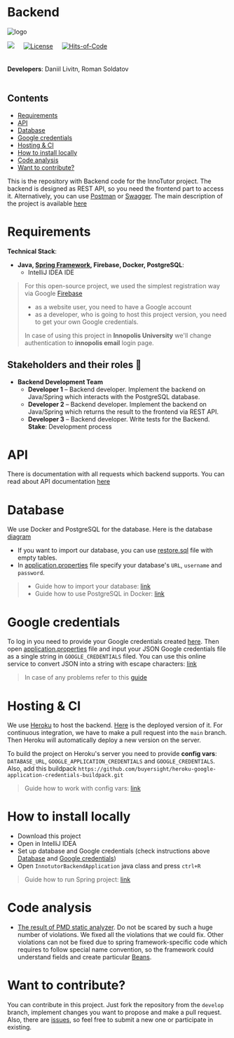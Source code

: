 # Backend

![logo](https://user-images.githubusercontent.com/44948387/136674082-18921bd1-b4f5-40d3-81bf-f98028c159c6.png)   <br>

<img src="https://img.shields.io/github/stars/InnoTutor/Backend?style=social">   ᅠ [![License](https://img.shields.io/badge/license-MIT-green.svg)](https://github.com/InnoTutor/Backend/blob/main/LICENSE) ᅠ   [![Hits-of-Code](https://hitsofcode.com/github/InnoTutor/Backend?branch=main)](https://hitsofcode.com/github/InnoTutor/Backend/view?branch=main)<br><br><br>
**Developers**: Daniil Livitn, Roman Soldatov
<br><br>

## Contents
- [Requirements](#requirements)
- [API](#api)
- [Database](#database)
- [Google credentials](#credentials)
- [Hosting & CI](#hosting)
- [How to install locally](#installation)
- [Code analysis](#code)
- [Want to contribute?](#contribution)

This is the repository with Backend code for the InnoTutor project. The backend is designed as REST API, so you need the frontend part to access it. Alternatively, you can use [Postman](https://www.postman.com) or [Swagger](https://swagger.io).
The main description of the project is available [here](https://github.com/InnoTutor/README)

# Requirements
**Technical Stack**: <br>
* **Java, [Spring Framework](https://spring.io/projects/spring-framework), Firebase, Docker, PostgreSQL**: <br>
  * IntelliJ IDEA IDE
> For this open-source project, we used the simplest registration way via Google [Firebase](https://firebase.google.com)
> - as a website user, you need to have a Google account
> - as a developer, who is going to host this project version, you need to get your own Google credentials.
> 
> In case of using this project in **Innopolis University** we'll change authentication to **innopolis email** login page.

## Stakeholders and their roles 👤
* **Backend Development Team**
  * **Developer 1** – Backend developer. Implement the backend on Java/Spring which interacts with the PostgreSQL database.
  * **Developer 2** – Backend developer. Implement the backend on Java/Spring which returns the result to the frontend via REST API.
  * **Developer 3** – Backend developer. Write tests for the Backend. <br>
 **Stake**: Development process

# API
There is documentation with all requests which backend supports.
You can read about API documentation [here](https://documenter.getpostman.com/view/16213957/UUy65PgU)

# Database
We use Docker and PostgreSQL for the database.
Here is the database [diagram](https://github.com/InnoTutor/README/blob/main/UMLDiagrams/DatabaseDiagram.md)

- If you want to import our database, you can use [restore.sql](restore.sql) file with empty tables.
- In [application.properties](/src/main/resources/application.properties) file specify your database's `URL`, `username` and `password`.
> - Guide how to import your database: [link](https://www.postgresql.org/docs/9.1/backup-dump.html)
> - Guide how to use PostgreSQL in Docker: [link](https://youtu.be/aHbE3pTyG-Q)

# Google credentials
To log in you need to provide your Google credentials created [here](https://firebase.google.com).
Then open [application.properties](/src/main/resources/application.properties) file and input your JSON Google credentials file as a single string in `GOOGLE_CREDENTIALS` filed.
You can use this online service to convert JSON into a string with escape characters: [link](https://www.freeformatter.com/json-escape.html)
> In case of any problems refer to this [guide](https://medium.com/@renceabishek/how-to-add-google-api-credentials-key-on-heroku-spring-boot-16b03e2a2363)

# Hosting & CI
We use [Heroku](https://heroku.com/) to host the backend. [Here](https://innotutor.herokuapp.com) is the deployed version of it.
For continuous integration, we have to make a pull request into the `main` branch. Then Heroku will automatically deploy a new version on the server.

To build the project on Heroku's server you need to provide **config vars**: `DATABASE_URL`, `GOOGLE_APPLICATION_CREDENTIALS` and `GOOGLE_CREDENTIALS`. Also, add this buildpack `https://github.com/buyersight/heroku-google-application-credentials-buildpack.git`
> Guide how to work with config vars: [link](https://devcenter.heroku.com/articles/config-vars)

# How to install locally
- Download this project
- Open in IntelliJ IDEA
- Set up database and Google credentials (check instructions above [Database](#database) and [Google credentials](#credentials))
- Open `InnotutorBackendApplication` java class and press `ctrl+R`
> Guide how to run Spring project: [link](https://www.jetbrains.com/help/idea/your-first-spring-application.html)

# Code analysis
* [The result of PMD static analyzer](https://github.com/InnoTutor/README/blob/main/StaticAnaylyzer/result.md). Do not be scared by such a huge number of violations. We fixed all the violations that we could fix. Other violations can not be fixed due to spring framework-specific code which requires to follow special name convention, so the framework could understand fields and create particular [Beans](https://docs.spring.io/spring-framework/docs/current/reference/html/core.html#beans-definition).

# Want to contribute?
You can contribute in this project. Just fork the repository from the `develop` branch, implement changes you want to propose and make a pull request.
Also, there are [issues](https://github.com/InnoTutor/Backend/issues), so feel free to submit a new one or participate in existing.
